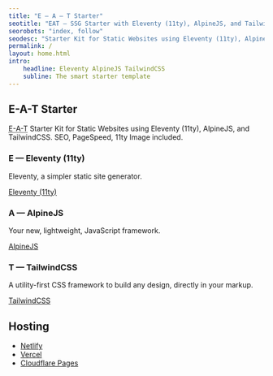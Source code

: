```yaml
---
title: "E — A — T Starter"
seotitle: "EAT — SSG Starter with Eleventy (11ty), AlpineJS, and TailwindCSS"
seorobots: "index, follow"
seodesc: "Starter Kit for Static Websites using Eleventy (11ty), AlpineJS, and TailwindCSS. SEO, PageSpeed, 11ty Image included."
permalink: /
layout: home.html
intro:
    headline: Eleventy AlpineJS TailwindCSS
    subline: The smart starter template
---
```


## E-A-T Starter

<abbr title="Eleventy - AlpineJS - TailwindCSS">E-A-T</abbr> Starter Kit for Static Websites using Eleventy (11ty), AlpineJS, and TailwindCSS. SEO, PageSpeed, 11ty Image included.

### E &mdash; Eleventy (11ty)

Eleventy, a simpler static site generator.

[Eleventy (11ty)][1]

### A &mdash; AlpineJS

Your new, lightweight, JavaScript framework.

[AlpineJS][2]

### T &mdash; TailwindCSS

A utility-first CSS framework to build any design, directly in your markup.

[TailwindCSS][3]

## Hosting

-   [Netlify][4]
-   [Vercel][5]
-   [Cloudflare Pages][6]

[1]: https://www.11ty.dev/
[2]: https://alpinejs.dev/
[3]: https://tailwindcss.com/
[4]: https://eat-starter.netlify.app/
[5]: https://eat-starter.vercel.app/
[6]: https://eat-starter.pages.dev/
